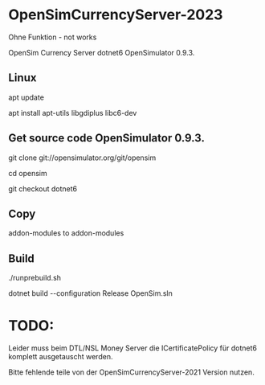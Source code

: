 # OpenSimCurrencyServer-2023
Ohne Funktion - not works

OpenSim Currency Server  dotnet6 OpenSimulator 0.9.3.

## Linux
apt update

apt install apt-utils libgdiplus libc6-dev

## Get source code OpenSimulator 0.9.3.
git clone git://opensimulator.org/git/opensim

cd opensim

git checkout dotnet6

## Copy 
addon-modules to addon-modules

## Build
./runprebuild.sh

dotnet build --configuration Release OpenSim.sln

# TODO:
Leider muss beim DTL/NSL Money Server die ICertificatePolicy für dotnet6 komplett ausgetauscht werden.

Bitte fehlende teile von der OpenSimCurrencyServer-2021 Version nutzen.
